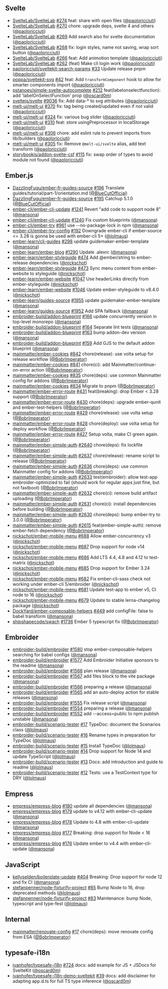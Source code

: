 ## Svelte

- [SvelteLab/SvelteLab] [#274](https://github.com/SvelteLab/SvelteLab/pull/274)
  feat: share with open files ([@paoloricciuti])
- [SvelteLab/SvelteLab] [#270](https://github.com/SvelteLab/SvelteLab/pull/270)
  chore: upgrade deps, svelte 4 and others ([@paoloricciuti])
- [SvelteLab/SvelteLab] [#269](https://github.com/SvelteLab/SvelteLab/pull/269)
  Add search also for svelte documentation ([@paoloricciuti])
- [SvelteLab/SvelteLab] [#268](https://github.com/SvelteLab/SvelteLab/pull/268)
  fix: login styles, name not saving, wrap sort button ([@paoloricciuti])
- [SvelteLab/SvelteLab] [#266](https://github.com/SvelteLab/SvelteLab/pull/266)
  feat: Add animotion template ([@paoloricciuti])
- [SvelteLab/SvelteLab] [#262](https://github.com/SvelteLab/SvelteLab/pull/262)
  (feat) Make cli login work ([@paoloricciuti])
- [paoloricciuti/sveltekit-search-params]
  [#33](https://github.com/paoloricciuti/sveltekit-search-params/pull/33) Update
  release pnpm ([@paoloricciuti])
- [poppa/sveltekit-svg] [#42](https://github.com/poppa/sveltekit-svg/pull/42)
  feat: Add `transformComponent` hook to allow for smarter components import
  ([@paoloricciuti])
- [pstanoev/simple-svelte-autocomplete]
  [#212](https://github.com/pstanoev/simple-svelte-autocomplete/pull/212)
  feat(labelonselectfunction): add 'labelOnSelectFunction' prop ([@oscard0m])
- [sveltejs/svelte] [#9036](https://github.com/sveltejs/svelte/pull/9036) fix:
  Add data-\* to svg attributes ([@paoloricciuti])
- [melt-ui/melt-ui] [#370](https://github.com/melt-ui/melt-ui/pull/370) fix: tag
  being created/updated even if not valid ([@paoloricciuti])
- [melt-ui/melt-ui] [#324](https://github.com/melt-ui/melt-ui/pull/324) fix:
  various bug slider ([@paoloricciuti])
- [melt-ui/melt-ui] [#310](https://github.com/melt-ui/melt-ui/pull/310) feat:
  store usingPreprocessor in localStorage ([@paoloricciuti])
- [melt-ui/melt-ui] [#306](https://github.com/melt-ui/melt-ui/pull/306) chore:
  add eslint rule to prevent imports from lib/builders ([@paoloricciuti])
- [melt-ui/melt-ui] [#305](https://github.com/melt-ui/melt-ui/pull/305) fix:
  Remove `@melt-ui/svelte` alias, add text transform ([@paoloricciuti])
- [storybookjs/addon-svelte-csf]
  [#115](https://github.com/storybookjs/addon-svelte-csf/pull/115) fix: swap
  order of types to avoid module not found ([@paoloricciuti])

## Ember.js

- [DazzlingFugu/ember-fr-guides-source]
  [#196](https://github.com/DazzlingFugu/ember-fr-guides-source/pull/196)
  Translate guides/tutorial/part-1/orientation.md ([@BlueCutOfficial])
- [DazzlingFugu/ember-fr-guides-source]
  [#195](https://github.com/DazzlingFugu/ember-fr-guides-source/pull/195)
  Catchup 5.1.0 ([@BlueCutOfficial])
- [ember-cli/ember-cli-update]
  [#1241](https://github.com/ember-cli/ember-cli-update/pull/1241) Revert "add
  code to support node 8" ([@mansona])
- [ember-cli/ember-cli-update]
  [#1240](https://github.com/ember-cli/ember-cli-update/pull/1240) Fix custom
  blueprints ([@mansona])
- [ember-cli/ember-try] [#961](https://github.com/ember-cli/ember-try/pull/961)
  use --no-package-lock in npm ([@mansona])
- [ember-cli/ember-try-config]
  [#192](https://github.com/ember-cli/ember-try-config/pull/192) Downgrade
  ember-cli if ember-source <= 3.28 is gonna be used with ember-cli 5+
  ([@lolmaus])
- [ember-learn/cli-guides]
  [#298](https://github.com/ember-learn/cli-guides/pull/298) update
  guidemaker-ember-template ([@mansona])
- [ember-learn/ember-blog]
  [#1290](https://github.com/ember-learn/ember-blog/pull/1290) Update .alexrc
  ([@mansona])
- [ember-learn/ember-styleguide]
  [#474](https://github.com/ember-learn/ember-styleguide/pull/474) Add
  @ember/string to ember-release dependencies ([@nickschot])
- [ember-learn/ember-styleguide]
  [#473](https://github.com/ember-learn/ember-styleguide/pull/473) Sync menu
  content from ember-website to styleguide ([@nickschot])
- [ember-learn/ember-website]
  [#1047](https://github.com/ember-learn/ember-website/pull/1047) Use
  headerLinks directly from ember-styleguide ([@nickschot])
- [ember-learn/ember-website]
  [#1046](https://github.com/ember-learn/ember-website/pull/1046) Update
  ember-styleguide to v8.4.0 ([@nickschot])
- [ember-learn/guides-source]
  [#1955](https://github.com/ember-learn/guides-source/pull/1955) update
  guidemaker-ember-template ([@mansona])
- [ember-learn/guides-source]
  [#1952](https://github.com/ember-learn/guides-source/pull/1952) Add SPA
  fallback ([@mansona])
- [embroider-build/addon-blueprint]
  [#166](https://github.com/embroider-build/addon-blueprint/pull/166) update
  concurrently version in top-level monorepo ([@mansona])
- [embroider-build/addon-blueprint]
  [#164](https://github.com/embroider-build/addon-blueprint/pull/164) Separate
  lint tests ([@mansona])
- [embroider-build/addon-blueprint]
  [#163](https://github.com/embroider-build/addon-blueprint/pull/163) bump
  addon-dev version ([@mansona])
- [embroider-build/addon-blueprint]
  [#159](https://github.com/embroider-build/addon-blueprint/pull/159) Add GJS to
  the default addon blueprint ([@mansona])
- [mainmatter/ember-cookies]
  [#842](https://github.com/mainmatter/ember-cookies/pull/842) chore(release):
  use volta setup for release workflow ([@BobrImperator])
- [mainmatter/ember-cookies]
  [#841](https://github.com/mainmatter/ember-cookies/pull/841) chore(ci): add
  Mainmatter/continue-on-error action ([@BobrImperator])
- [mainmatter/ember-cookies]
  [#835](https://github.com/mainmatter/ember-cookies/pull/835) chore(deps): use
  common Mainmatter config for addons ([@BobrImperator])
- [mainmatter/ember-cookies]
  [#834](https://github.com/mainmatter/ember-cookies/pull/834) Migrate to pnpm
  ([@BobrImperator])
- [mainmatter/ember-error-route]
  [#431](https://github.com/mainmatter/ember-error-route/pull/431)
  feat(breaking): drop Ember < 3.28 support ([@BobrImperator])
- [mainmatter/ember-error-route]
  [#430](https://github.com/mainmatter/ember-error-route/pull/430) chore(deps):
  upgrade ember-qunit and ember-test-helpers ([@BobrImperator])
- [mainmatter/ember-error-route]
  [#429](https://github.com/mainmatter/ember-error-route/pull/429)
  chore(release): use volta setup ([@BobrImperator])
- [mainmatter/ember-error-route]
  [#428](https://github.com/mainmatter/ember-error-route/pull/428)
  chore(deploy): use volta setup for deploy workflow ([@BobrImperator])
- [mainmatter/ember-error-route]
  [#427](https://github.com/mainmatter/ember-error-route/pull/427) Setup volta,
  make CI green again. ([@BobrImperator])
- [mainmatter/ember-simple-auth]
  [#2640](https://github.com/mainmatter/ember-simple-auth/pull/2640)
  chore(deps): fix lockfile ([@BobrImperator])
- [mainmatter/ember-simple-auth]
  [#2637](https://github.com/mainmatter/ember-simple-auth/pull/2637)
  chore(release): rename script to release ([@BobrImperator])
- [mainmatter/ember-simple-auth]
  [#2636](https://github.com/mainmatter/ember-simple-auth/pull/2636)
  chore(deps): use common Mainmatter config for addons ([@BobrImperator])
- [mainmatter/ember-simple-auth]
  [#2633](https://github.com/mainmatter/ember-simple-auth/pull/2633)
  test(embroider): allow test-app embroider-optimizied to fail (should work for
  regular apps just fine, but not fastboot) ([@BobrImperator])
- [mainmatter/ember-simple-auth]
  [#2632](https://github.com/mainmatter/ember-simple-auth/pull/2632) chore(ci):
  remove build artifact uploading ([@BobrImperator])
- [mainmatter/ember-simple-auth]
  [#2631](https://github.com/mainmatter/ember-simple-auth/pull/2631) chore(ci):
  install dependencies before building ([@BobrImperator])
- [mainmatter/ember-simple-auth]
  [#2630](https://github.com/mainmatter/ember-simple-auth/pull/2630)
  chore(deps): bump ember-try to 3.0.0 ([@BobrImperator])
- [mainmatter/ember-simple-auth]
  [#2615](https://github.com/mainmatter/ember-simple-auth/pull/2615)
  feat(ember-simple-auth): remove ember-fetch dependency ([@BobrImperator])
- [nickschot/ember-mobile-menu]
  [#688](https://github.com/nickschot/ember-mobile-menu/pull/688) Allow
  ember-concurrency v3 ([@nickschot])
- [nickschot/ember-mobile-menu]
  [#687](https://github.com/nickschot/ember-mobile-menu/pull/687) Drop support
  for node v14 ([@nickschot])
- [nickschot/ember-mobile-menu]
  [#686](https://github.com/nickschot/ember-mobile-menu/pull/686) Add LTS 4.4,
  4.8 and 4.12 to test-matrix ([@nickschot])
- [nickschot/ember-mobile-menu]
  [#685](https://github.com/nickschot/ember-mobile-menu/pull/685) Drop support
  for Ember 3.24 ([@nickschot])
- [nickschot/ember-mobile-menu]
  [#682](https://github.com/nickschot/ember-mobile-menu/pull/682) Fix
  ember-cli-sass check not working under ember-cli 5/embroider ([@nickschot])
- [nickschot/ember-mobile-menu]
  [#681](https://github.com/nickschot/ember-mobile-menu/pull/681) Update
  test-app to ember v5, CI node to 16 ([@nickschot])
- [nickschot/ember-mobile-menu]
  [#679](https://github.com/nickschot/ember-mobile-menu/pull/679) Update to
  stable lerna-changelog package ([@nickschot])
- [DockYard/ember-composable-helpers]
  [#449](https://github.com/DockYard/ember-composable-helpers/pull/449) add
  configFile: false to babel transform ([@mansona])
- [shipshapecode/swach]
  [#1736](https://github.com/shipshapecode/swach/pull/1736) Ember 5 typescript
  fix ([@BobrImperator])

## Embroider

- [embroider-build/embroider]
  [#1580](https://github.com/embroider-build/embroider/pull/1580) stop
  ember-composable-helpers searching for babel configs ([@mansona])
- [embroider-build/embroider]
  [#1577](https://github.com/embroider-build/embroider/pull/1577) Add Embroider
  Initiative sponsors to the readme ([@mansona])
- [embroider-build/embroider]
  [#1568](https://github.com/embroider-build/embroider/pull/1568) plan release
  ([@mansona])
- [embroider-build/embroider]
  [#1567](https://github.com/embroider-build/embroider/pull/1567) add files
  block to the vite package ([@mansona])
- [embroider-build/embroider]
  [#1566](https://github.com/embroider-build/embroider/pull/1566) preparing a
  release ([@mansona])
- [embroider-build/embroider]
  [#1565](https://github.com/embroider-build/embroider/pull/1565) add an
  auto-deploy action for stable releases ([@mansona])
- [embroider-build/embroider]
  [#1555](https://github.com/embroider-build/embroider/pull/1555) Fix release
  script ([@mansona])
- [embroider-build/embroider]
  [#1554](https://github.com/embroider-build/embroider/pull/1554) preparing a
  release ([@mansona])
- [embroider-build/embroider]
  [#1552](https://github.com/embroider-build/embroider/pull/1552) add
  --access=public to npm publish unstable ([@mansona])
- [embroider-build/scenario-tester]
  [#17](https://github.com/embroider-build/scenario-tester/pull/17) TypeDoc:
  document the Scenarios class ([@lolmaus])
- [embroider-build/scenario-tester]
  [#16](https://github.com/embroider-build/scenario-tester/pull/16) Rename types
  in preparation for TypeDoc ([@lolmaus])
- [embroider-build/scenario-tester]
  [#15](https://github.com/embroider-build/scenario-tester/pull/15) Install
  TypeDoc ([@lolmaus])
- [embroider-build/scenario-tester]
  [#14](https://github.com/embroider-build/scenario-tester/pull/14) Drop support
  for Node 14 and update TypeScript ([@lolmaus])
- [embroider-build/scenario-tester]
  [#13](https://github.com/embroider-build/scenario-tester/pull/13) Docs: add
  introduction and guide to readme ([@lolmaus])
- [embroider-build/scenario-tester]
  [#12](https://github.com/embroider-build/scenario-tester/pull/12) Tests: use a
  TestContext type for DRY ([@lolmaus])

## Empress

- [empress/empress-blog]
  [#180](https://github.com/empress/empress-blog/pull/180) update all
  dependencies ([@mansona])
- [empress/empress-blog]
  [#179](https://github.com/empress/empress-blog/pull/179) update to v4.12 with
  ember-cli-update ([@mansona])
- [empress/empress-blog]
  [#178](https://github.com/empress/empress-blog/pull/178) Update to 4.8 with
  ember-cli-update ([@mansona])
- [empress/empress-blog]
  [#177](https://github.com/empress/empress-blog/pull/177) Breaking: drop
  support for Node < 16 ([@mansona])
- [empress/empress-blog]
  [#176](https://github.com/empress/empress-blog/pull/176) Update ember to v4.4
  with ember-cli-update ([@mansona])

## JavaScript

- [kellyselden/boilerplate-update]
  [#404](https://github.com/kellyselden/boilerplate-update/pull/404) Breaking:
  Drop support for node 12 and fix CI ([@mansona])
- [stefanpenner/node-fixturify-project]
  [#85](https://github.com/stefanpenner/node-fixturify-project/pull/85) Bump
  Node to 16, drop deprecated methods ([@lolmaus])
- [stefanpenner/node-fixturify-project]
  [#83](https://github.com/stefanpenner/node-fixturify-project/pull/83)
  Maintenance: bump Node, typescript and type-fest ([@lolmaus])

## Internal

- [mainmatter/renovate-config]
  [#17](https://github.com/mainmatter/renovate-config/pull/17) chore(deps): move
  renovate config from ESA ([@BobrImperator])

## typesafe-i18n

- [ivanhofer/typesafe-i18n]
  [#724](https://github.com/ivanhofer/typesafe-i18n/pull/724) docs: add example
  for JS + JSDocs for SvelteKit ([@oscard0m])
- [ivanhofer/typesafe-i18n-demo-sveltekit]
  [#39](https://github.com/ivanhofer/typesafe-i18n-demo-sveltekit/pull/39) docs:
  add disclaimer for adapting app.d.ts for full TS type inference ([@oscard0m])

[@bluecutofficial]: https://github.com/BlueCutOfficial
[@bobrimperator]: https://github.com/BobrImperator
[@lolmaus]: https://github.com/lolmaus
[@mansona]: https://github.com/mansona
[@marcoow]: https://github.com/marcoow
[@nickschot]: https://github.com/nickschot
[@oscard0m]: https://github.com/oscard0m
[@paoloricciuti]: https://github.com/paoloricciuti
[dazzlingfugu/ember-fr-guides-source]:
  https://github.com/DazzlingFugu/ember-fr-guides-source
[dockyard/ember-composable-helpers]:
  https://github.com/DockYard/ember-composable-helpers
[sveltelab/sveltelab]: https://github.com/SvelteLab/SvelteLab
[ember-cli/ember-cli-update]: https://github.com/ember-cli/ember-cli-update
[ember-cli/ember-try-config]: https://github.com/ember-cli/ember-try-config
[ember-cli/ember-try]: https://github.com/ember-cli/ember-try
[ember-learn/cli-guides]: https://github.com/ember-learn/cli-guides
[ember-learn/ember-blog]: https://github.com/ember-learn/ember-blog
[ember-learn/ember-styleguide]: https://github.com/ember-learn/ember-styleguide
[ember-learn/ember-website]: https://github.com/ember-learn/ember-website
[ember-learn/guides-source]: https://github.com/ember-learn/guides-source
[embroider-build/addon-blueprint]:
  https://github.com/embroider-build/addon-blueprint
[embroider-build/embroider]: https://github.com/embroider-build/embroider
[embroider-build/scenario-tester]:
  https://github.com/embroider-build/scenario-tester
[empress/empress-blog]: https://github.com/empress/empress-blog
[ivanhofer/typesafe-i18n-demo-sveltekit]:
  https://github.com/ivanhofer/typesafe-i18n-demo-sveltekit
[ivanhofer/typesafe-i18n]: https://github.com/ivanhofer/typesafe-i18n
[kellyselden/boilerplate-update]:
  https://github.com/kellyselden/boilerplate-update
[mainmatter/ember-cookies]: https://github.com/mainmatter/ember-cookies
[mainmatter/ember-error-route]: https://github.com/mainmatter/ember-error-route
[mainmatter/ember-simple-auth]: https://github.com/mainmatter/ember-simple-auth
[mainmatter/renovate-config]: https://github.com/mainmatter/renovate-config
[melt-ui/melt-ui]: https://github.com/melt-ui/melt-ui
[nickschot/ember-mobile-menu]: https://github.com/nickschot/ember-mobile-menu
[oscard0m/kit]: https://github.com/oscard0m/kit
[oscard0m/storybook-i18n]: https://github.com/oscard0m/storybook-i18n
[oscard0m/test-sveltekit]: https://github.com/oscard0m/test-sveltekit
[oscard0m/typesafe-i18n-demo-sveltekit]:
  https://github.com/oscard0m/typesafe-i18n-demo-sveltekit
[paoloricciuti/sveltekit-search-params]:
  https://github.com/paoloricciuti/sveltekit-search-params
[poppa/sveltekit-svg]: https://github.com/poppa/sveltekit-svg
[pstanoev/simple-svelte-autocomplete]:
  https://github.com/pstanoev/simple-svelte-autocomplete
[rust-lang/this-week-in-rust]: https://github.com/rust-lang/this-week-in-rust
[shipshapecode/swach]: https://github.com/shipshapecode/swach
[stefanpenner/node-fixturify-project]:
  https://github.com/stefanpenner/node-fixturify-project
[storybookjs/addon-svelte-csf]: https://github.com/storybookjs/addon-svelte-csf
[sveltejs/svelte]: https://github.com/sveltejs/svelte
